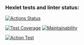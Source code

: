 ### Hexlet tests and linter status:
[![Actions Status](https://github.com/DariaPolubenko/java-project-78/actions/workflows/hexlet-check.yml/badge.svg)](https://github.com/DariaPolubenko/java-project-78/actions)


[![Test Coverage](https://api.codeclimate.com/v1/badges/7171d34baf2bd0f50816/test_coverage)](https://codeclimate.com/github/DariaPolubenko/java-project-78/test_coverage)
[![Maintainability](https://api.codeclimate.com/v1/badges/7171d34baf2bd0f50816/maintainability)](https://codeclimate.com/github/DariaPolubenko/java-project-78/maintainability)



[![Action Test](https://github.com/DariaPolubenko/java-project-78/actions/workflows/main.yml/badge.svg)](https://github.com/DariaPolubenko/java-project-78/actions)
